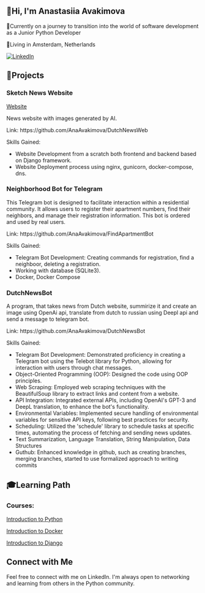 <h2>💫Hi, I'm Anastasiia Avakimova</h2> 

<p>🐍Currently on a journey to transition into the world of software development as a Junior Python Developer</p>
<p>🌷Living in Amsterdam, Netherlands</p>
<a href="https://www.linkedin.com/in/avakimova/">
  <img src="https://img.shields.io/badge/LinkedIn-0077B5?style=for-the-badge&logo=linkedin&logoColor=white" alt="LinkedIn">
</a>
<br />

<h2>🚀Projects</h2>

<h3>Sketch News Website</h3>
<a href="https://www.sketch.news">Website</a>

<br />
<p>News website with images generated by AI.</p>
<p>Link: https://github.com/AnaAvakimova/DutchNewsWeb </p>
<p>Skills Gained:  
  
* Website Development from a scratch both frontend and backend based on Django framework.
* Website Deployment process using nginx, gunicorn, docker-compose, dns.</p>


<h3>Neighborhood Bot for Telegram</h3>
<p>This Telegram bot is designed to facilitate interaction within a residential community. It allows users to register their apartment numbers, find their neighbors, and manage their registration information. This bot is ordered and used by real users.</p>
<p>Link: https://github.com/AnaAvakimova/FindApartmentBot </p>
<p>Skills Gained:  
  
* Telegram Bot Development: Creating commands for registration, find a neighboor, deleting a registration.
* Working with database (SQLite3).
* Docker, Docker Compose<p>

<h3>DutchNewsBot</h3>
<p>A program, that takes news from Dutch website, summirize it and create an image using OpenAi api, translate from dutch to russian using Deepl api and send a message to telegram bot.</p>
<p>Link: https://github.com/AnaAvakimova/DutchNewsBot </p>
<p>Skills Gained:  

  
* Telegram Bot Development: Demonstrated proficiency in creating a Telegram bot using the Telebot library for Python, allowing for interaction with users through chat messages.
* Object-Oriented Programming (OOP): Designed the code using OOP principles.
* Web Scraping: Employed web scraping techniques with the BeautifulSoup library to extract links and content from a website.
* API Integration: Integrated external APIs, including OpenAI's GPT-3 and DeepL translation, to enhance the bot's functionality.
* Environmental Variables: Implemented secure handling of environmental variables for sensitive API keys, following best practices for security.
* Scheduling: Utilized the 'schedule' library to schedule tasks at specific times, automating the process of fetching and sending news updates.
* Text Summarization, Language Translation, String Manipulation, Data Structures
* Guthub: Enhanced knowledge in github, such as creating branches, merging branches, started to use formalized approach to writing commits<p>

<h2>🎓Learning Path</h2>
<h3>Courses:</h3>
<a href="https://hyperskill.org/">
  <p>Introduction to Python</p>
</a>
<a href="https://hyperskill.org/">
  <p>Introduction to Docker</p>
</a>
<a href="https://hyperskill.org/">
  <p>Introduction to Django</p>
</a>

<h2>Connect with Me</h2>
<p>Feel free to connect with me on LinkedIn. I'm always open to networking and learning from others in the Python community.</p>


